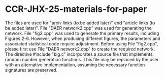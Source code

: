 # CCR-JHX-25-materials-for-paper
The files are used for "arxiv links (to be added later)" and "article links (to be added later)".
File "DAER network2.cpp" was used for generating the network.
File "fig2.cpp" was used to generate the primary results, including Figures 2-6. However, when producing different figures, the parameters and associated statistical code require adjustment.
Before using File "fig2.cpp", please first use File "DAER network2.cpp" to create the required network.
The directive #include "big.c" incorporates a source file that implements random number generation functions. This file may be replaced by the user with an alternative implementation, assuming the necessary function signatures are preserved.
